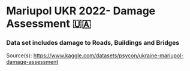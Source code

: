 # Mariupol UKR 2022- Damage Assessment 🇺🇦
### Data set includes damage to Roads, Buildings and Bridges

Source(s): https://www.kaggle.com/datasets/psycon/ukraine-mariupol-damage-assessment
